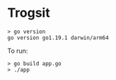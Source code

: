 # Trogsit

```
> go version
go version go1.19.1 darwin/arm64
```

To run:

```
> go build app.go
> ./app
```
